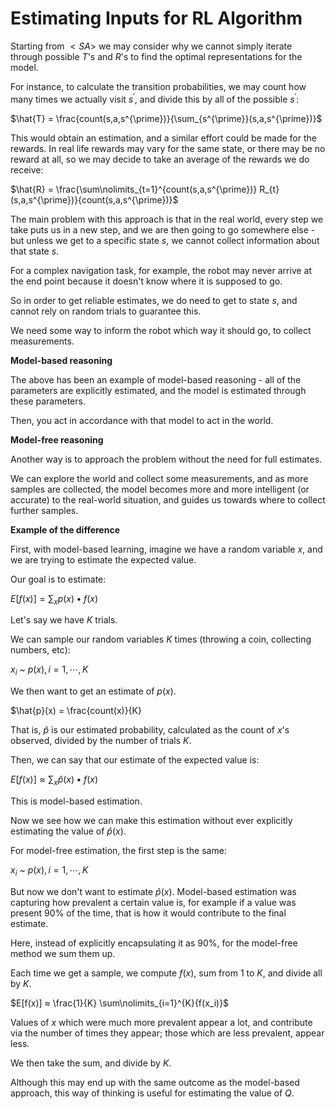 # Estimating Inputs for RL Algorithm

Starting from $\lt S A \gt$ we may consider why we cannot simply iterate through possible $T$'s and $R$'s to find the optimal representations for the model.

For instance, to calculate the transition probabilities, we may count how many times we actually visit $s^{\prime}$, and divide this by all of the possible $s^{\prime}$:

$\hat{T} = \frac{count(s,a,s^{\prime})}{\sum_{s^{\prime}}(s,a,s^{\prime})}$

This would obtain an estimation, and a similar effort could be made for the rewards. In real life rewards may vary for the same state, or there may be no reward at all, so we may decide to take an average of the rewards we do receive:

$\hat{R} = \frac{\sum\nolimits_{t=1}^{count(s,a,s^{\prime})} R_{t}(s,a,s^{\prime})}{count(s,a,s^{\prime})}$

The main problem with this approach is that in the real world, every step we take puts us in a new step, and we are then going to go somewhere else - but unless we get to a specific state $s$, we cannot collect information about that state $s$.

For a complex navigation task, for example, the robot may never arrive at the end point because it doesn't know where it is supposed to go.

So in order to get reliable estimates, we do need to get to state $s$, and cannot rely on random trials to guarantee this.

We need some way to inform the robot which way it should go, to collect measurements.

**Model-based reasoning**

The above has been an example of model-based reasoning - all of the parameters are explicitly estimated, and the model is estimated through these parameters.

Then, you act in accordance with that model to act in the world.

**Model-free reasoning**

Another way is to approach the problem without the need for full estimates.

We can explore the world and collect some measurements, and as more samples are collected, the model becomes more and more intelligent (or accurate) to the real-world situation, and guides us towards where to collect further samples.

**Example of the difference**

First, with model-based learning, imagine we have a random variable $x$, and we are trying to estimate the expected value.

Our goal is to estimate:

$E[f(x)] = \sum_{x}{p(x) • f(x)}$

Let's say we have $K$ trials.

We can sample our random variables $K$ times (throwing a coin, collecting numbers, etc):

$x_i$ ~ $p(x), i=1,⋯,K$

We then want to get an estimate of $p(x)$.

$\hat{p}(x) = \frac{count(x)}{K}

That is, $\hat{p}$ is our estimated probability, calculated as the count of $x$'s observed, divided by the number of trials $K$.

Then, we can say that our estimate of the expected value is:

$E[f(x)] ≈ \sum_{x}{\hat{p}(x) • f(x)}$

This is model-based estimation.

Now we see how we can make this estimation without ever explicitly estimating the value of $\hat{p}(x)$.

For model-free estimation, the first step is the same:

$x_i$ ~ $p(x), i=1,⋯,K$

But now we don't want to estimate $\hat{p}(x)$. Model-based estimation was capturing how prevalent a certain value is, for example if a value was present 90% of the time, that is how it would contribute to the final estimate.

Here, instead of explicitly encapsulating it as 90%, for the model-free method we sum them up.

Each time we get a sample, we compute $f(x)$, sum from $1$ to $K$, and divide all by $K$.

$E[f(x)] ≈ \frac{1}{K} \sum\nolimits_{i=1}^{K}{f(x_i)}$

Values of $x$ which were much more prevalent appear a lot, and contribute via the number of times they appear; those which are less prevalent, appear less.

We then take the sum, and divide by $K$.

Although this may end up with the same outcome as the model-based approach, this way of thinking is useful for estimating the value of $Q$.

